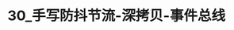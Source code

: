 # 30_手写防抖节流-深拷贝-事件总线

<script setup>
import pdf from '../components/pdf.vue'
</script>

<pdf path="30_手写防抖节流-深拷贝-事件总线" />
